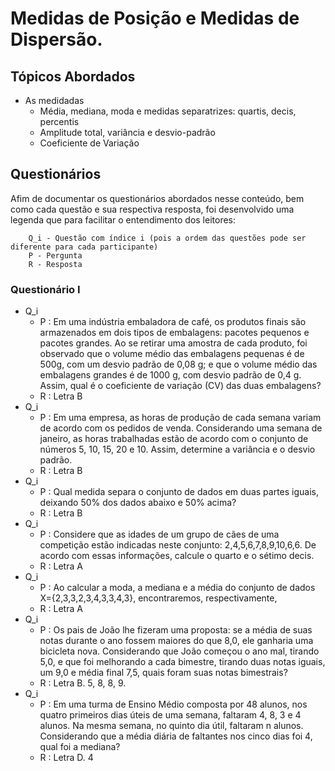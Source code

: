 # Medidas de Posição e Medidas de Dispersão.

## Tópicos Abordados

- As medidadas
    - Média, mediana, moda e medidas separatrizes: quartis, decis, percentis
    - Amplitude total, variância e desvio-padrão
    - Coeficiente de Variação

## Questionários

Afim de documentar os questionários abordados nesse conteúdo, bem como cada questão e sua respectiva resposta, foi desenvolvido uma legenda que para facilitar o entendimento dos leitores:

        Q_i - Questão com índice i (pois a ordem das questões pode ser diferente para cada participante)
        P - Pergunta
        R - Resposta

### Questionário I

- Q_i
    - P : Em uma indústria embaladora de café, os produtos finais são armazenados em dois tipos de embalagens: pacotes pequenos e pacotes grandes. Ao se retirar uma amostra de cada produto, foi observado que o volume médio das embalagens pequenas é de 500g, com um desvio padrão de 0,08 g; e que o volume médio das embalagens grandes é de 1000 g, com desvio padrão de 0,4 g. Assim, qual é o coeficiente de variação (CV) das duas embalagens?
    - R : Letra B
- Q_i
    - P : Em uma empresa, as horas de produção de cada semana variam de acordo com os pedidos de venda. Considerando uma semana de janeiro, as horas trabalhadas estão de acordo com o conjunto de números 5, 10, 15, 20 e 10. Assim, determine a variância e o desvio padrão.
    - R : Letra B
- Q_i
    - P : Qual medida separa o conjunto de dados em duas partes iguais, deixando 50% dos dados abaixo e 50% acima?
    - R : Letra B
- Q_i
    - P : Considere que as idades de um grupo de cães de uma competição estão indicadas neste conjunto: 2,4,5,6,7,8,9,10,6,6. De acordo com essas informações, calcule o quarto e o sétimo decis.
    - R : Letra A
- Q_i
    - P : Ao calcular a moda, a mediana e a média do conjunto de dados X={2,3,3,2,3,4,3,3,4,3}, encontraremos, respectivamente,
    - R : Letra A
- Q_i
    - P : Os pais de João lhe fizeram uma proposta: se a média de suas notas durante o ano fossem maiores do que 8,0, ele ganharia uma bicicleta nova. Considerando que João começou o ano mal, tirando 5,0, e que foi melhorando a cada bimestre, tirando duas notas iguais, um 9,0 e média final 7,5, quais foram suas notas bimestrais?
    - R : Letra B.  5, 8, 8, 9. 
- Q_i
    - P : Em uma turma de Ensino Médio composta por 48 alunos, nos quatro primeiros dias úteis de uma semana, faltaram 4, 8, 3 e 4 alunos. Na mesma semana, no quinto dia útil, faltaram n alunos. Considerando que a média diária de faltantes nos cinco dias foi 4, qual foi a mediana?
    - R : Letra D. 4
